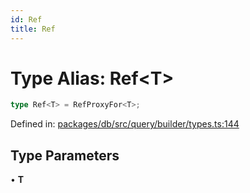 ```yaml
---
id: Ref
title: Ref
---
```


<!-- DO NOT EDIT: this page is autogenerated from the type comments -->

# Type Alias: Ref\<T\>

```ts
type Ref<T> = RefProxyFor<T>;
```

Defined in: [packages/db/src/query/builder/types.ts:144](https://github.com/TanStack/db/blob/main/packages/db/src/query/builder/types.ts#L144)

## Type Parameters

• **T**
